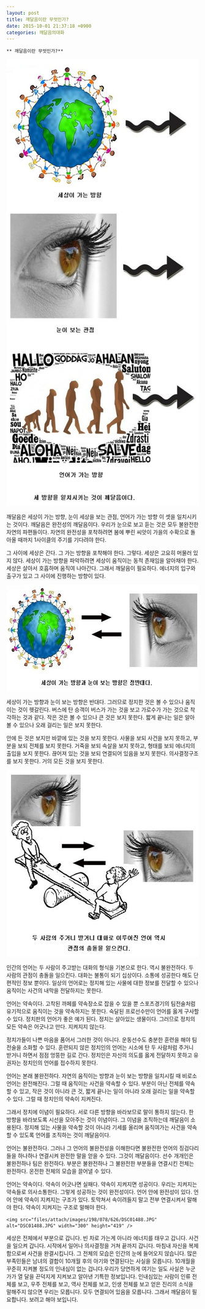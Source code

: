 ```yaml
---
layout: post
title: 깨달음이란 무엇인가?
date: 2015-10-01 21:37:18 +0900
categories: 깨달음의대화
---
```

 


    ** 깨달음이란 무엇인가?** 

  




<img src="files/attach/images/198/078/626/33.jpg" alt="33.jpg" width="544" height="1163" /> 

  


깨달음은 세상이 가는 방향, 눈이 세상을 보는 관점, 언어가 가는 방향 이 셋을 일치시키는 것이다. 깨달음은 완전성의 깨달음이다. 우리가 눈으로 보고 듣는 것은 모두 불완전한 자연의 파편들이다. 자연의 완전성을 포착하려면 봄에 뿌린 씨앗이 가을의 수확으로 돌아올 때까지 1사이클의 주기를 기다려야 한다. 

  


그 사이에 세상은 간다. 그 가는 방향을 포착해야 한다. 그렇다. 세상은 고요히 머물러 있지 않다. 세상이 가는 방향을 파악하려면 세상이 움직이는 동적 존재임을 알아채야 한다. 세상은 살아서 호흡하며 움직여 나아간다. 그래서 깨달음이 필요하다. 에너지의 입구와 출구가 있고 그 사이에 진행하는 방향이 있다. 

  




<img src="files/attach/images/198/078/626/34.jpg" alt="34.jpg" width="600" height="277" /> 

  


세상이 가는 방향과 눈이 보는 방향은 반대다. 그러므로 정지한 것은 볼 수 있으나 움직이는 것이 헷갈린다. 버스에 탄 승객이 버스가 가는 것을 보고 가로수가 가는 것으로 착각하는 것과 같다. 작은 것은 볼 수 있으나 큰 것은 보지 못한다. 짧게 끝나는 일은 알아볼 수 있으나 오래 걸리는 일은 보지 못한다. 

  


안에 든 것은 보지만 바깥에 있는 것을 보지 못한다. 사물을 보되 사건을 보지 못하고, 부분을 보되 전체를 보지 못한다. 거죽을 보되 속살을 보지 못하고, 형태를 보되 에너지의 출입을 보지 못한다. 끊어져 있는 것을 보되 연결되어 있음을 보지 못한다. 의사결정구조를 보지 못한다. 거의 모든 것을 보지 못한다. 

  




<img src="files/attach/images/198/078/626/35.jpg" alt="35.jpg" width="546" height="486" /> 

  


인간의 언어는 두 사람이 주고받는 대화의 형식을 기본으로 한다. 역시 불완전하다. 두 사람의 관점이 충돌을 일으킨다. 대화는 불통이 되기 십상이다. 소통에 성공한다 해도 단편적인 정보 뿐이다. 일상의 언어로는 정지해 있는 사물에 대한 정보를 전달할 수 있으나 움직이는 사건의 내막을 전달하지는 못한다. 

  


언어는 약속이다. 고착된 까페를 약속장소로 잡을 수 있을 뿐 스포츠경기의 팀전술처럼 유기적으로 움직이는 것을 약속하지는 못한다. 숙달된 프로선수만이 언어를 옳게 구사할 수 있다. 정치판의 언어가 좋은 예가 된다. 정치는 살아있는 생물이다. 그러므로 정치의 모든 약속은 어긋나고 만다. 지켜지지 않는다. 

  


정치가들이 나쁜 마음을 품어서 그러한 것이 아니다. 운동선수도 충분한 훈련을 해야 팀전술을 소화할 수 있다. 훈련되지 않은 정치인의 언어는 시소에 탄 두 사람처럼 주거니 받거니 하면서 점점 엉뚱한 길로 간다. 정치인은 자신의 의도를 옳게 전달하지 못하고 유권자는 정치인의 언어를 접수하지 못한다. 

  


언어는 본래 불완전하다. 자연의 움직이는 방향과 눈이 보는 방향을 일치시킬 때 비로소 언어는 완전해진다. 그럴 때 움직이는 사건을 약속할 수 있다. 부분이 아닌 전체를 약속할 수 있고, 작은 것이 아니라 큰 것, 짧게 끝나는 일이 아니라 오래 걸리는 일을 약속할 수 있다. 그럴 때 정치인의 약속이 지켜진다. 

  


그래서 정치에 이념이 필요하다. 서로 다른 방향을 바라보므로 말이 통하지 않는다. 한 방향을 바라보도록 시선을 모아주는 것이 이념이다. 그 이념을 조직하는데 깨달음이 소용된다. 정지해 있는 사물을 약속할 것이 아니라 기세를 올리며 움직여가는 사건을 약속할 수 있도록 언어를 조직하는 것이 깨달음이다. 

  


언어는 불완전하다. 그러나 그 언어의 불완전성을 이해한다면 불완전한 언어의 징검다리들을 하나하나 연결시켜 완전한 말을 얻을 수 있다. 그것이 깨달음이다. 선수 개개인은 불완전하나 팀은 완전하다. 부분은 불완전하나 그 불완전한 부분들을 연결시킨 전체는 완전하다. 온전한 전체의 모습을 끌어낼 수 있다. 

  


언어는 약속이다. 약속이 어긋나면 실패다. 약속이 지켜지면 성공이다. 우리는 지켜지는 약속들로 의사소통한다. 그렇게 성공하는 것이 완전성이다. 언어 안에 완전성이 있다. 언어 안에 약속이 지켜지는 구조가 있다. 토막쳐서 속이려들지 말고 전부 연결시켜서 말해야 한다. 약속이 지켜지는 구조로 말해야 한다. 

  


  



 
    <img src="files/attach/images/198/078/626/DSC01488.JPG" alt="DSC01488.JPG" width="300" height="419" /> 

  


세상은 전체에서 부분으로 갑니다. 빈 차로 가는게 아니라 에너지를 태우고 갑니다. 사건을 일으켜 갑니다. 시작에서 일어나 의사결정을 거쳐 끝까지 갑니다. 마침내 자신을 복제함으로써 사건을 완결시킵니다. 그 전체의 모습은 인간의 눈에 들어오지 않습니다. 많은 부족민들은 남녀의 결합이 10개월 후의 아기와 연결된다는 사실을 모릅니다. 10개월을 꾸준히 지켜볼 정도의 인내심이 없는 겁니다.우리가 당연하게 여기는 일도 사실은 누군가가 열 달을 끈덕지게 지켜보고 알아낸 기특한 정보입니다. 인내심있는 사람이 인류 전체를 보고, 우주 전체를 보고, 역사 전체를 보고, 인생 전체를 보고 얻은 진리의 소식을 말해주지 않으면 우리는 모릅니다. 모두 연결되어 있음을 모릅니다. 그래서 깨달음이 필요합니다. 보려고 해야 보입니다.